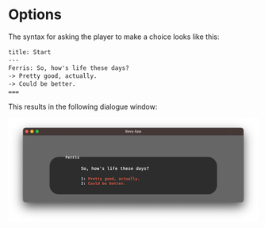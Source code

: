 # Options
The syntax for asking the player to make a choice looks like this:
```text
title: Start
---
Ferris: So, how's life these days?
-> Pretty good, actually.
-> Could be better.
===
```

This results in the following dialogue window:

![options.png](options.png)
